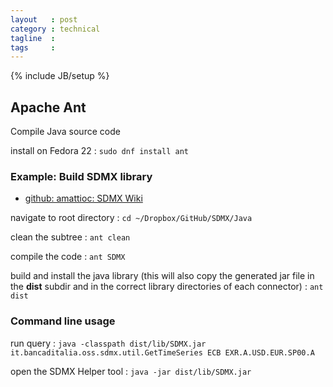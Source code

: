 ```yaml
---
layout   : post
category : technical
tagline  : 
tags     : 
---
```

{% include JB/setup %}

## Apache Ant

Compile Java source code

install on Fedora 22
:   `sudo dnf install ant`

### Example: Build SDMX library

- [github: amattioc: SDMX Wiki](https://github.com/amattioc/SDMX/wiki/SDMX-Connector-library-for-JAVA)

navigate to root directory
:   `cd ~/Dropbox/GitHub/SDMX/Java`

clean the subtree
:   `ant clean`

compile the code
:   `ant SDMX`

build and install the java library (this will also copy the generated jar file in the **dist** subdir and in the correct library directories of each connector)
:   `ant dist`

### Command line usage

run query
:   `java -classpath dist/lib/SDMX.jar it.bancaditalia.oss.sdmx.util.GetTimeSeries ECB EXR.A.USD.EUR.SP00.A`

open the SDMX Helper tool
:   `java -jar dist/lib/SDMX.jar`
